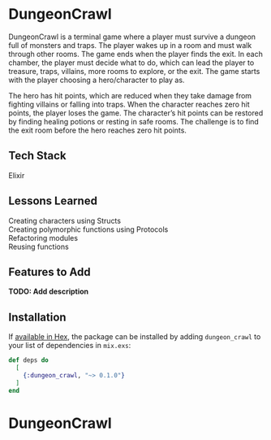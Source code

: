 # DungeonCrawl

DungeonCrawl is a terminal game where a player must survive a dungeon full of monsters and traps. The player wakes up in a room and must walk through other rooms. The game ends when the player finds the exit. In each chamber, the player must decide what to do, which can lead the player to treasure, traps, villains, more rooms to explore, or the exit. The game starts with the player choosing a hero/character to play as.

The hero has hit points, which are reduced when they take damage from fighting villains or falling into traps. When the character reaches zero hit points, the player loses the game. The character’s hit points can be restored by finding healing potions or resting in safe rooms. The challenge is to find the exit room before the hero reaches zero hit points.

## Tech Stack

Elixir

## Lessons Learned

Creating characters using Structs <br/>
Creating polymorphic functions using Protocols <br/>
Refactoring modules <br/>
Reusing functions

## Features to Add

**TODO: Add description**

## Installation

If [available in Hex](https://hex.pm/docs/publish), the package can be installed
by adding `dungeon_crawl` to your list of dependencies in `mix.exs`:

```elixir
def deps do
  [
    {:dungeon_crawl, "~> 0.1.0"}
  ]
end
```

# DungeonCrawl

